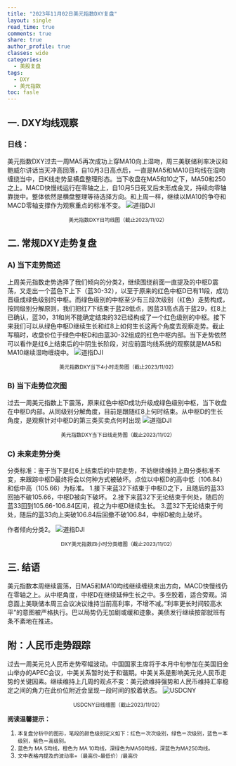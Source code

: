```yaml
---
title: "2023年11月02日美元指数DXY复盘"
layout: single
read_time: true
comments: true
share: true
author_profile: true
classes: wide
categories:
  - 美股复盘
tags:
  - DXY
  - 美元指数
toc: fasle
---
```

## 一. DXY均线观察
### 日线：
美元指数DXY过去一周MA5再次成功上穿MA10向上湿吻，周三美联储利率决议和鲍威尔讲话当天冲高回落，自10月3日高点后，一直是MA5和MA10日均线在湿吻缠绕当中，日K线走势呈横盘整理形态。当下收盘在MA5和10之下，MA50和250之上。MACD快慢线运行在零轴之上，自10月5日死叉后未形成金叉，持续向零轴靠拢中。整体依然是横盘整理等待选择方向。和上周一样，继续以MA10的争夺和MACD零轴支撑作为观察重点的标准不变。
 ![道指DJI](/assets/images/2023-11-02-DXY-day.png)
<small><center>美元指数DXY日均线图（截止2023/11/02）</center></small>
## 二. 常规DXY走势复盘
### A) 当下走势简述
上周美元指数走势选择了我们倾向的分类2，继续围绕前面一直提及的中枢D震荡，又走出一个蓝色下上下（蓝30-32），以至于原来的红色中枢D已有11段，成功晋级成绿色级别的中枢。而绿色级别的中枢至少有三段次级别（红色）走势构成，按同级别分解原则，我们把红7下结束于蓝28低点，因蓝31高点高于蓝29，红8上已确认，蓝30，31和尚不能确定结束的32已经构成了一个红色级别的中枢。接下来我们可以从绿色中枢D继续生长和红8上如何生长这两个角度去观察走势。截止写稿时，收盘价位于绿色中枢D和由蓝30-32组成的红色中枢内部。当下走势依然可以看作是红6上结束后的中阴生长阶段，对应前面均线系统的观察就是MA5和MA10继续湿吻缠绕中。
 ![道指DJI](/assets/images/2023-11-02-DXY-hour.png)
<small><center>美元指数DXY当下4小时走势图（截止2023/11/02）</center></small>
### B) 当下走势位次图
过去一周美元指数上下震荡，原来红色中枢D成功升级成绿色级别中枢，当下收盘在中枢D内部。从同级别分解角度，目前是跟随红8上何时结束。从中枢D的生长角度，是观察针对中枢D的第三类买卖点何时出现
 ![道指DJI](/assets/images/2023-11-02-DXY-day-1.png)
<small><center>美元指数DXY当下日线走势图（截止2023/11/02）</center></small>
### C) 未来走势分类
分类标准：鉴于当下是红6上结束后的中阴走势，不妨继续维持上周分类标准不变，来跟踪中枢D最终将会以何种方式被破坏。点位以中枢D的高中低（106.84）和低中高（105.66）为标准。
1.接下来蓝32下结束于中枢D之下，且随后的蓝33回抽不破105.66，中枢D被向下破坏。
2.接下来蓝32下无论结束于何处，随后的蓝33回到105.66-106.84区间，视之为中枢D继续生长。
3.蓝32下无论结束于何处，随后的蓝33向上突破106.84后回撤不破106.84，中枢D被向上破坏。

作者倾向分类2。
 ![道指DJI](/assets/images/2023-11-02-DXY-hour-fl.png)
<small><center>DXY美元指数四小时分类缠图（截止2023/11/02）</center></small>
## 三. 结语
美元指数本周继续震荡，日MA5和MA10均线继续缠绕未出方向，MACD快慢线仍在零轴之上。从中枢角度，中枢D在继续延伸生长之中。多空胶着，适合旁观。消息面上美联储本周三会议决议维持当前高利率，不增不减。”利率更长时间较高水平”的意图被严格执行。巴以局势仍无加剧或缓和迹象。美债发行继续按部就班有条不紊地在推进。

## 附：人民币走势跟踪
过去一周美元兑人民币走势窄幅波动。中国国家主席将于本月中旬参加在美国旧金山举办的APEC会议，中美关系暂时处于和谐期。中美关系是影响美元兑人民币走势的关键因素。继续维持上几周的观点不变：美元欲维持强势和人民币维持汇率稳定之间的角力在此价位附近会呈现一段时间的胶着状态。
 ![USDCNY](/assets/images/2023-11-02-USDCNY-day.png)
<small><center>USDCNY日线缠图（截止2023/11/02）</center></small>

**阅读温馨提示：** 
1. <small>本复盘分析中的图形，笔段的颜色级别定义如下：红色＝次次级别，绿色＝次级别，蓝色＝本级别，紫色＝高级别。</small> 
2. <small>蓝色为 MA 5均线，橙色为 MA 10均线，深绿色为MA50均线，深蓝色为MA250均线。</small> 
3. <small>文中表格内提及的波动率=（最高价-最低价）/最高价 </small>

